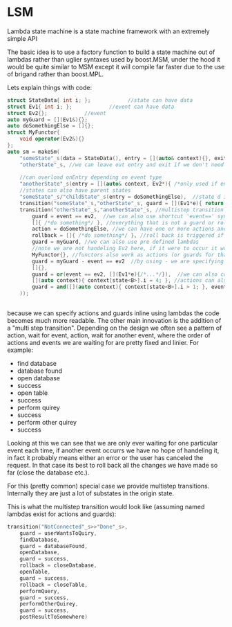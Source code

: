 # LSM
Lambda state machine is a state machine framework with an extremely simple API

The basic idea is to use a factory function to build a state machine out of lambdas rather than uglier syntaxes used by boost.MSM, under the hood it would be quite similar to MSM except it will compile far faster due to the use of brigand rather than boost.MPL.

Lets explain things with code:

```C++
struct StateData{ int i; };            //state can have data
struct Ev1{ int i; };            //event can have data
struct Ev2{};            //event
auto myGuard = [](Ev1&){};
auto doSomethingElse = []{};
struct MyFunctor{
    void operator(Ev2&){}
};
auto sm = makeSm(
    "someState"_s(data = StateData(), entry = [](auto& context){}, exit = []{}),
    "otherState"_s, //we can leave out entry and exit if we don't need them
    
    //can overload onEntry depending on event type
    "anotherState"_s(entry = [](auto& context, Ev2*){ /*only used if entry from an ev2*/}, entry = [](auto& context, void*){ /*used in all other cases*/}),
    //states can also have parent states
    "someState"_s/"childState"_s(entry = doSomethingElse),  //state d is a substate of state b
    transition("someState"_s,"otherState"_s, guard = [](Ev1*e){ return e->i ==4;}), //normal transition with guard
    transition("otherState"_s,"anotherState"_s, //multistep transition is a shortcut syntax for defining a long chain of transition 
        guard = event == ev2,  //we can also use shortcut 'event==' syntax for simple guards,
        []{ /*do something*/ }, //everything that is not a guard or rollback is an action
        action = doSomethingElse, //we can have one or more actions and actions can be explicit
        rollback = []{ /*do something*/ }, //roll back is triggered if an event occurs which is does not fulfill the guards
        guard = myGuard, //we can also use pre defined lambdas 
        //note we are not handeling Ev2 here, if it were to occur it would trigger a rollback
        MyFunctor{}, //functors also work as actions (or guards for that matter)
        guard = myGuard - event == ev2  //by using - we are specifying that Ev2 events should be ignorred (not trigger roll back)
        []{},
        guard = or(event == ev2, [](Ev1*e){/*...*/}),  //we can also combine guards 
        [](auto context){ context[state<B>].i = 4; }, //actions can also access all parent states
        guard = and([](auto context){ context[state<B>].i > 1; }, event == ev1), //guards can too
    ));
        
```

because we can specify actions and guards inline using lambdas the code becomes much more readable. The other main innovation is the addition of a "multi step transition". Depending on the design we often see a pattern of action, wait for event, action, wait for another event, where the order of actions and events we are waiting for are pretty fixed and linier. For example:

- find database
 - database found
- open database
 - success
- open table
 - success
- perform quirey
 - success
- perform other quirey
 - success

Looking at this we can see that we are only ever waiting for one particular event each time, if another event occurrs we have no hope of handeling it, in fact it probably means either an error or the user has canceled the request. In that case its best to roll back all the changes we have made so far (close the database etc.). 

For this (pretty common) special case we provide multistep transitions. Internally they are just a lot of substates in the origin state.

This is what the multistep transition would look like (assuming named lambdas exist for actions and guards):
```C++
transition("NotConnected"_s>>"Done"_s>,
    guard = userWantsToQuiry, 
    findDatabase,
    guard = databaseFound,
    openDatabase,
    guard = success,
    rollback = closeDatabase,
    openTable,
    guard = success,
    rollback = closeTable,
    performQuery,
    guard = success,
    performOtherQuirey,
    guard = success,
    postResultToSomewhere)
    
```
